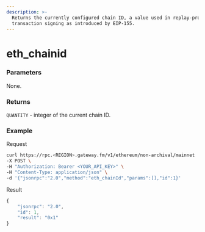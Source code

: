 ```yaml
---
description: >-
  Returns the currently configured chain ID, a value used in replay-protected
  transaction signing as introduced by EIP-155.
---
```


# eth\_chainid

### **Parameters**

None.

### **Returns**

`QUANTITY` - integer of the current chain ID.

### **Example**

Request

```bash
curl https://rpc.<REGION>.gateway.fm/v1/ethereum/non-archival/mainnet  \
-X POST \
-H "Authorization: Bearer <YOUR_API_KEY>" \
-H "Content-Type: application/json" \
-d '{"jsonrpc":"2.0","method":"eth_chainId","params":[],"id":1}'
```

Result

```javascript
{
    "jsonrpc": "2.0",
    "id": 1,
    "result": "0x1"
}
```
